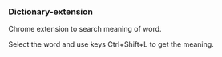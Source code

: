 ### Dictionary-extension
Chrome extension to search meaning of word.

Select the word and use keys Ctrl+Shift+L to get the meaning.
